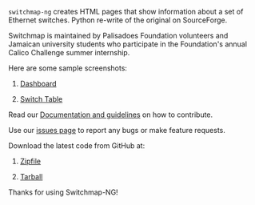 ``switchmap-ng`` creates HTML pages that show information about a set of Ethernet switches. Python re-write of the original on SourceForge.

Switchmap is maintained by Palisadoes Foundation volunteers and Jamaican university students who participate in the Foundation's annual Calico Challenge summer internship.

Here are some sample screenshots:

1) [Dashboard](https://palisadoesfoundation.github.io/switchmap-ng/docs/images/switchmap-ng-dashboard.jpg)

2) [Switch Table](https://palisadoesfoundation.github.io/switchmap-ng/docs/images/switchmap-ng-table.jpg)


Read our [Documentation and guidelines](http://switchmap-ng.readthedocs.io/en/latest/) on how to contribute.

Use our [issues page](https://github.com/PalisadoesFoundation/switchmap-ng/issues) to report any bugs or make feature requests.

Download the latest code from GitHub at:


1) [Zipfile](https://github.com/PalisadoesFoundation/switchmap-ng/archive/master.zip)

2) [Tarball](https://github.com/PalisadoesFoundation/switchmap-ng/archive/master.tar.gz)

Thanks for using Switchmap-NG!